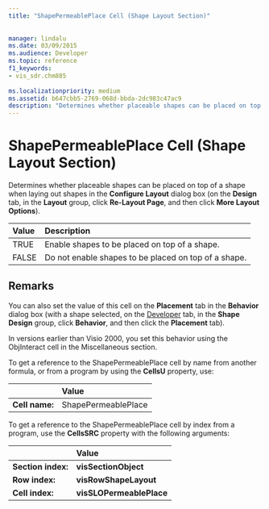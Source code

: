 ```yaml
---
title: "ShapePermeablePlace Cell (Shape Layout Section)"
 
 
manager: lindalu
ms.date: 03/09/2015
ms.audience: Developer
ms.topic: reference
f1_keywords:
- vis_sdr.chm885
 
ms.localizationpriority: medium
ms.assetid: b647cbb5-2769-068d-bbda-2dc983c47ac9
description: "Determines whether placeable shapes can be placed on top of a shape when laying out shapes in the Configure Layout dialog box (on the Design tab, in the Layout group, click Re-Layout Page, and then click More Layout Options)."
---
```


# ShapePermeablePlace Cell (Shape Layout Section)

Determines whether placeable shapes can be placed on top of a shape when laying out shapes in the **Configure Layout** dialog box (on the **Design** tab, in the **Layout** group, click **Re-Layout Page**, and then click **More Layout Options**).
  
|**Value**|**Description**|
|:-----|:-----|
|TRUE  <br/> |Enable shapes to be placed on top of a shape. |
|FALSE  <br/> |Do not enable shapes to be placed on top of a shape. |
   
## Remarks

You can also set the value of this cell on the **Placement** tab in the **Behavior** dialog box (with a shape selected, on the [Developer](run-in-developer-mode-display-the-developer-tab.md) tab, in the **Shape Design** group, click **Behavior**, and then click the **Placement** tab). 
  
In versions earlier than Visio 2000, you set this behavior using the ObjInteract cell in the Miscellaneous section.
  
To get a reference to the ShapePermeablePlace cell by name from another formula, or from a program by using the **CellsU** property, use: 
  
||Value |
|:-----|:-----|
|**Cell name:**  <br/> |ShapePermeablePlace  <br/> |
   
To get a reference to the ShapePermeablePlace cell by index from a program, use the **CellsSRC** property with the following arguments: 
  
||Value |
|:-----|:-----|
|**Section index:**  <br/> |**visSectionObject** <br/> |
|**Row index:**  <br/> |**visRowShapeLayout** <br/> |
|**Cell index:**  <br/> |**visSLOPermeablePlace** <br/> |
   

